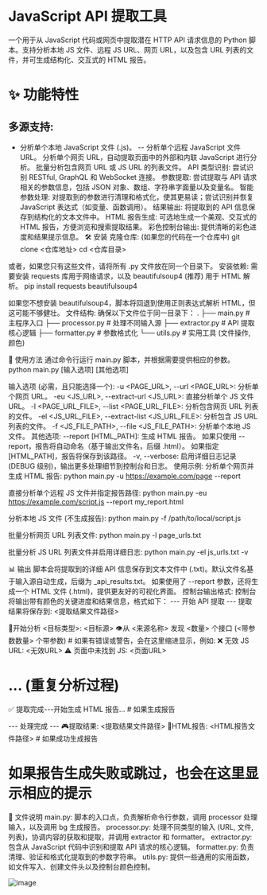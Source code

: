 # JavaScript API 提取工具
一个用于从 JavaScript 代码或网页中提取潜在 HTTP API 请求信息的 Python 脚本。支持分析本地 JS 文件、远程 JS URL、网页 URL，以及包含 URL 列表的文件，并可生成结构化、交互式的 HTML 报告。
# ✨ 功能特性
## 多源支持:
- 分析单个本地 JavaScript 文件 (.js)。
-- 分析单个远程 JavaScript 文件 URL。
分析单个网页 URL，自动提取页面中的外部和内联 JavaScript 进行分析。
批量分析包含网页 URL 或 JS URL 的列表文件。
API 类型识别: 尝试识别 RESTful, GraphQL 和 WebSocket 连接。
参数提取: 尝试提取与 API 请求相关的参数信息，包括 JSON 对象、数组、字符串字面量以及变量名。
智能参数处理: 对提取到的参数进行清理和格式化，使其更易读；尝试识别并恢复 JavaScript 表达式（如变量、函数调用）。
结果输出: 将提取到的 API 信息保存到结构化的文本文件中。
HTML 报告生成: 可选地生成一个美观、交互式的 HTML 报告，方便浏览和搜索提取结果。
彩色控制台输出: 提供清晰的彩色进度和结果提示信息。
🛠️ 安装
克隆仓库: (如果您的代码在一个仓库中)
git clone <仓库地址>
cd <仓库目录>

或者，如果您只有这些文件，请将所有 .py 文件放在同一个目录下。
安装依赖:
需要安装 requests 库用于网络请求，以及 beautifulsoup4 (推荐) 用于 HTML 解析。
pip install requests beautifulsoup4

如果您不想安装 beautifulsoup4，脚本将回退到使用正则表达式解析 HTML，但这可能不够健壮。
文件结构:
确保以下文件位于同一目录下：
.
├── main.py         # 主程序入口
├── processor.py    # 处理不同输入源
├── extractor.py    # API 提取核心逻辑
├── formatter.py    # 参数格式化
└── utils.py        # 实用工具 (文件操作, 颜色)


🚀 使用方法
通过命令行运行 main.py 脚本，并根据需要提供相应的参数。
python main.py [输入选项] [其他选项]


输入选项 (必需，且只能选择一个):
-u <PAGE_URL>, --url <PAGE_URL>: 分析单个网页 URL。
-eu <JS_URL>, --extract-url <JS_URL>: 直接分析单个 JS 文件 URL。
-l <PAGE_URL_FILE>, --list <PAGE_URL_FILE>: 分析包含网页 URL 列表的文件。
-el <JS_URL_FILE>, --extract-list <JS_URL_FILE>: 分析包含 JS URL 列表的文件。
-f <JS_FILE_PATH>, --file <JS_FILE_PATH>: 分析单个本地 JS 文件。
其他选项:
--report [HTML_PATH]: 生成 HTML 报告。
如果只使用 --report，报告将自动命名（基于输出文件名，后缀 .html）。
如果指定 [HTML_PATH]，报告将保存到该路径。
-v, --verbose: 启用详细日志记录 (DEBUG 级别)，输出更多处理细节到控制台和日志。
使用示例:
分析单个网页并生成 HTML 报告:
python main.py -u https://example.com/page --report


直接分析单个远程 JS 文件并指定报告路径:
python main.py -eu https://example.com/script.js --report my_report.html


分析本地 JS 文件 (不生成报告):
python main.py -f /path/to/local/script.js


批量分析网页 URL 列表文件:
python main.py -l page_urls.txt


批量分析 JS URL 列表文件并启用详细日志:
python main.py -el js_urls.txt -v


📊 输出
脚本会将提取到的详细 API 信息保存到文本文件中 (.txt)。默认文件名基于输入源自动生成，后缀为 _api_results.txt。
如果使用了 --report 参数，还将生成一个 HTML 文件 (.html)，提供更友好的可视化界面。
控制台输出格式:
控制台将输出带有颜色的关键进度和结果信息，格式如下：
--- 开始 API 提取 ---
提取结果将保存到: <提取结果文件路径>

🔎开始分析 <目标类型>: <目标源>
    👁️从 <来源名称> 发现 <数量> 个接口 (<带参数数量> 个带参数)
    # 如果有错误或警告，会在这里缩进显示，例如:
    ❌ 无效 JS URL: <无效URL>
    ⚠️ 页面中未找到 JS: <页面URL>

# ... (重复分析过程)

✅ 提取完成---开始生成 HTML 报告... # 如果生成报告

--- 处理完成 ---
  🎮提取结果: <提取结果文件路径>
  🎁HTML报告: <HTML报告文件路径> # 如果成功生成报告
  # 如果报告生成失败或跳过，也会在这里显示相应的提示


📄 文件说明
main.py: 脚本的入口点，负责解析命令行参数，调用 processor 处理输入，以及调用 bg 生成报告。
processor.py: 处理不同类型的输入 (URL, 文件, 列表)，协调内容的获取和提取，并调用 extractor 和 formatter。
extractor.py: 包含从 JavaScript 代码中识别和提取 API 请求的核心逻辑。
formatter.py: 负责清理、验证和格式化提取到的参数字符串。
utils.py: 提供一些通用的实用函数，如文件写入、创建文件头以及控制台颜色控制。

![image](https://github.com/user-attachments/assets/cb79fad4-90b6-4cdc-9d55-d4bed065c84f)

